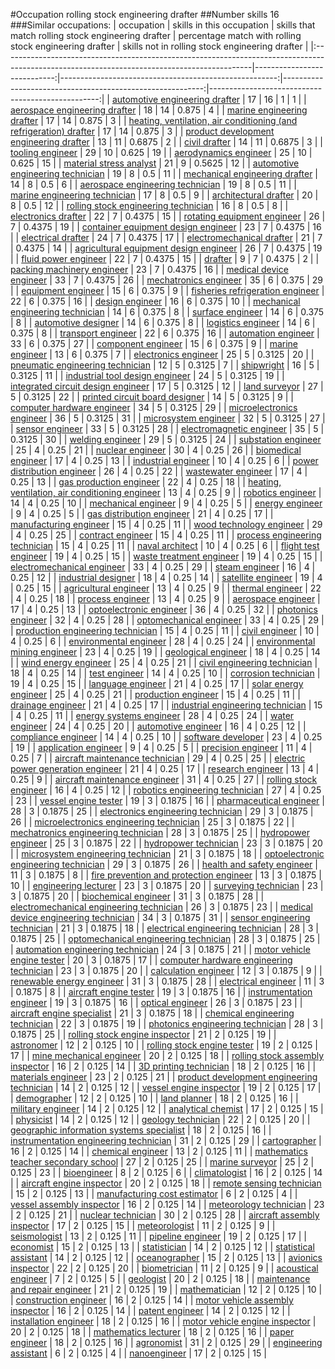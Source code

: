 #Occupation rolling stock engineering drafter
##Number skills 16
###Similar occupations:
| occupation                                                                                                                                  |   skills in this occupation |   skills that match rolling stock engineering drafter |   percentage match with rolling stock engineering drafter |   skills not in rolling stock engineering drafter |
|:--------------------------------------------------------------------------------------------------------------------------------------------|----------------------------:|------------------------------------------------------:|----------------------------------------------------------:|--------------------------------------------------:|
| [automotive engineering drafter](automotive_engineering_drafter.md)                                                                         |                          17 |                                                    16 |                                                    1      |                                                 1 |
| [aerospace engineering drafter](aerospace_engineering_drafter.md)                                                                           |                          18 |                                                    14 |                                                    0.875  |                                                 4 |
| [marine engineering drafter](marine_engineering_drafter.md)                                                                                 |                          17 |                                                    14 |                                                    0.875  |                                                 3 |
| [heating, ventilation, air conditioning (and refrigeration) drafter](heating,_ventilation,_air_conditioning_(and_refrigeration)_drafter.md) |                          17 |                                                    14 |                                                    0.875  |                                                 3 |
| [product development engineering drafter](product_development_engineering_drafter.md)                                                       |                          13 |                                                    11 |                                                    0.6875 |                                                 2 |
| [civil drafter](civil_drafter.md)                                                                                                           |                          14 |                                                    11 |                                                    0.6875 |                                                 3 |
| [tooling engineer](tooling_engineer.md)                                                                                                     |                          29 |                                                    10 |                                                    0.625  |                                                19 |
| [aerodynamics engineer](aerodynamics_engineer.md)                                                                                           |                          25 |                                                    10 |                                                    0.625  |                                                15 |
| [material stress analyst](material_stress_analyst.md)                                                                                       |                          21 |                                                     9 |                                                    0.5625 |                                                12 |
| [automotive engineering technician](automotive_engineering_technician.md)                                                                   |                          19 |                                                     8 |                                                    0.5    |                                                11 |
| [mechanical engineering drafter](mechanical_engineering_drafter.md)                                                                         |                          14 |                                                     8 |                                                    0.5    |                                                 6 |
| [aerospace engineering technician](aerospace_engineering_technician.md)                                                                     |                          19 |                                                     8 |                                                    0.5    |                                                11 |
| [marine engineering technician](marine_engineering_technician.md)                                                                           |                          17 |                                                     8 |                                                    0.5    |                                                 9 |
| [architectural drafter](architectural_drafter.md)                                                                                           |                          20 |                                                     8 |                                                    0.5    |                                                12 |
| [rolling stock engineering technician](rolling_stock_engineering_technician.md)                                                             |                          16 |                                                     8 |                                                    0.5    |                                                 8 |
| [electronics drafter](electronics_drafter.md)                                                                                               |                          22 |                                                     7 |                                                    0.4375 |                                                15 |
| [rotating equipment engineer](rotating_equipment_engineer.md)                                                                               |                          26 |                                                     7 |                                                    0.4375 |                                                19 |
| [container equipment design engineer](container_equipment_design_engineer.md)                                                               |                          23 |                                                     7 |                                                    0.4375 |                                                16 |
| [electrical drafter](electrical_drafter.md)                                                                                                 |                          24 |                                                     7 |                                                    0.4375 |                                                17 |
| [electromechanical drafter](electromechanical_drafter.md)                                                                                   |                          21 |                                                     7 |                                                    0.4375 |                                                14 |
| [agricultural equipment design engineer](agricultural_equipment_design_engineer.md)                                                         |                          26 |                                                     7 |                                                    0.4375 |                                                19 |
| [fluid power engineer](fluid_power_engineer.md)                                                                                             |                          22 |                                                     7 |                                                    0.4375 |                                                15 |
| [drafter](drafter.md)                                                                                                                       |                           9 |                                                     7 |                                                    0.4375 |                                                 2 |
| [packing machinery engineer](packing_machinery_engineer.md)                                                                                 |                          23 |                                                     7 |                                                    0.4375 |                                                16 |
| [medical device engineer](medical_device_engineer.md)                                                                                       |                          33 |                                                     7 |                                                    0.4375 |                                                26 |
| [mechatronics engineer](mechatronics_engineer.md)                                                                                           |                          35 |                                                     6 |                                                    0.375  |                                                29 |
| [equipment engineer](equipment_engineer.md)                                                                                                 |                          15 |                                                     6 |                                                    0.375  |                                                 9 |
| [fisheries refrigeration engineer](fisheries_refrigeration_engineer.md)                                                                     |                          22 |                                                     6 |                                                    0.375  |                                                16 |
| [design engineer](design_engineer.md)                                                                                                       |                          16 |                                                     6 |                                                    0.375  |                                                10 |
| [mechanical engineering technician](mechanical_engineering_technician.md)                                                                   |                          14 |                                                     6 |                                                    0.375  |                                                 8 |
| [surface engineer](surface_engineer.md)                                                                                                     |                          14 |                                                     6 |                                                    0.375  |                                                 8 |
| [automotive designer](automotive_designer.md)                                                                                               |                          14 |                                                     6 |                                                    0.375  |                                                 8 |
| [logistics engineer](logistics_engineer.md)                                                                                                 |                          14 |                                                     6 |                                                    0.375  |                                                 8 |
| [transport engineer](transport_engineer.md)                                                                                                 |                          22 |                                                     6 |                                                    0.375  |                                                16 |
| [automation engineer](automation_engineer.md)                                                                                               |                          33 |                                                     6 |                                                    0.375  |                                                27 |
| [component engineer](component_engineer.md)                                                                                                 |                          15 |                                                     6 |                                                    0.375  |                                                 9 |
| [marine engineer](marine_engineer.md)                                                                                                       |                          13 |                                                     6 |                                                    0.375  |                                                 7 |
| [electronics engineer](electronics_engineer.md)                                                                                             |                          25 |                                                     5 |                                                    0.3125 |                                                20 |
| [pneumatic engineering technician](pneumatic_engineering_technician.md)                                                                     |                          12 |                                                     5 |                                                    0.3125 |                                                 7 |
| [shipwright](shipwright.md)                                                                                                                 |                          16 |                                                     5 |                                                    0.3125 |                                                11 |
| [industrial tool design engineer](industrial_tool_design_engineer.md)                                                                       |                          24 |                                                     5 |                                                    0.3125 |                                                19 |
| [integrated circuit design engineer](integrated_circuit_design_engineer.md)                                                                 |                          17 |                                                     5 |                                                    0.3125 |                                                12 |
| [land surveyor](land_surveyor.md)                                                                                                           |                          27 |                                                     5 |                                                    0.3125 |                                                22 |
| [printed circuit board designer](printed_circuit_board_designer.md)                                                                         |                          14 |                                                     5 |                                                    0.3125 |                                                 9 |
| [computer hardware engineer](computer_hardware_engineer.md)                                                                                 |                          34 |                                                     5 |                                                    0.3125 |                                                29 |
| [microelectronics engineer](microelectronics_engineer.md)                                                                                   |                          36 |                                                     5 |                                                    0.3125 |                                                31 |
| [microsystem engineer](microsystem_engineer.md)                                                                                             |                          32 |                                                     5 |                                                    0.3125 |                                                27 |
| [sensor engineer](sensor_engineer.md)                                                                                                       |                          33 |                                                     5 |                                                    0.3125 |                                                28 |
| [electromagnetic engineer](electromagnetic_engineer.md)                                                                                     |                          35 |                                                     5 |                                                    0.3125 |                                                30 |
| [welding engineer](welding_engineer.md)                                                                                                     |                          29 |                                                     5 |                                                    0.3125 |                                                24 |
| [substation engineer](substation_engineer.md)                                                                                               |                          25 |                                                     4 |                                                    0.25   |                                                21 |
| [nuclear engineer](nuclear_engineer.md)                                                                                                     |                          30 |                                                     4 |                                                    0.25   |                                                26 |
| [biomedical engineer](biomedical_engineer.md)                                                                                               |                          17 |                                                     4 |                                                    0.25   |                                                13 |
| [industrial engineer](industrial_engineer.md)                                                                                               |                          10 |                                                     4 |                                                    0.25   |                                                 6 |
| [power distribution engineer](power_distribution_engineer.md)                                                                               |                          26 |                                                     4 |                                                    0.25   |                                                22 |
| [wastewater engineer](wastewater_engineer.md)                                                                                               |                          17 |                                                     4 |                                                    0.25   |                                                13 |
| [gas production engineer](gas_production_engineer.md)                                                                                       |                          22 |                                                     4 |                                                    0.25   |                                                18 |
| [heating, ventilation, air conditioning engineer](heating,_ventilation,_air_conditioning_engineer.md)                                       |                          13 |                                                     4 |                                                    0.25   |                                                 9 |
| [robotics engineer](robotics_engineer.md)                                                                                                   |                          14 |                                                     4 |                                                    0.25   |                                                10 |
| [mechanical engineer](mechanical_engineer.md)                                                                                               |                           9 |                                                     4 |                                                    0.25   |                                                 5 |
| [energy engineer](energy_engineer.md)                                                                                                       |                           9 |                                                     4 |                                                    0.25   |                                                 5 |
| [gas distribution engineer](gas_distribution_engineer.md)                                                                                   |                          21 |                                                     4 |                                                    0.25   |                                                17 |
| [manufacturing engineer](manufacturing_engineer.md)                                                                                         |                          15 |                                                     4 |                                                    0.25   |                                                11 |
| [wood technology engineer](wood_technology_engineer.md)                                                                                     |                          29 |                                                     4 |                                                    0.25   |                                                25 |
| [contract engineer](contract_engineer.md)                                                                                                   |                          15 |                                                     4 |                                                    0.25   |                                                11 |
| [process engineering technician](process_engineering_technician.md)                                                                         |                          15 |                                                     4 |                                                    0.25   |                                                11 |
| [naval architect](naval_architect.md)                                                                                                       |                          10 |                                                     4 |                                                    0.25   |                                                 6 |
| [flight test engineer](flight_test_engineer.md)                                                                                             |                          19 |                                                     4 |                                                    0.25   |                                                15 |
| [waste treatment engineer](waste_treatment_engineer.md)                                                                                     |                          19 |                                                     4 |                                                    0.25   |                                                15 |
| [electromechanical engineer](electromechanical_engineer.md)                                                                                 |                          33 |                                                     4 |                                                    0.25   |                                                29 |
| [steam engineer](steam_engineer.md)                                                                                                         |                          16 |                                                     4 |                                                    0.25   |                                                12 |
| [industrial designer](industrial_designer.md)                                                                                               |                          18 |                                                     4 |                                                    0.25   |                                                14 |
| [satellite engineer](satellite_engineer.md)                                                                                                 |                          19 |                                                     4 |                                                    0.25   |                                                15 |
| [agricultural engineer](agricultural_engineer.md)                                                                                           |                          13 |                                                     4 |                                                    0.25   |                                                 9 |
| [thermal engineer](thermal_engineer.md)                                                                                                     |                          22 |                                                     4 |                                                    0.25   |                                                18 |
| [process engineer](process_engineer.md)                                                                                                     |                          13 |                                                     4 |                                                    0.25   |                                                 9 |
| [aerospace engineer](aerospace_engineer.md)                                                                                                 |                          17 |                                                     4 |                                                    0.25   |                                                13 |
| [optoelectronic engineer](optoelectronic_engineer.md)                                                                                       |                          36 |                                                     4 |                                                    0.25   |                                                32 |
| [photonics engineer](photonics_engineer.md)                                                                                                 |                          32 |                                                     4 |                                                    0.25   |                                                28 |
| [optomechanical engineer](optomechanical_engineer.md)                                                                                       |                          33 |                                                     4 |                                                    0.25   |                                                29 |
| [production engineering technician](production_engineering_technician.md)                                                                   |                          15 |                                                     4 |                                                    0.25   |                                                11 |
| [civil engineer](civil_engineer.md)                                                                                                         |                          10 |                                                     4 |                                                    0.25   |                                                 6 |
| [environmental engineer](environmental_engineer.md)                                                                                         |                          28 |                                                     4 |                                                    0.25   |                                                24 |
| [environmental mining engineer](environmental_mining_engineer.md)                                                                           |                          23 |                                                     4 |                                                    0.25   |                                                19 |
| [geological engineer](geological_engineer.md)                                                                                               |                          18 |                                                     4 |                                                    0.25   |                                                14 |
| [wind energy engineer](wind_energy_engineer.md)                                                                                             |                          25 |                                                     4 |                                                    0.25   |                                                21 |
| [civil engineering technician](civil_engineering_technician.md)                                                                             |                          18 |                                                     4 |                                                    0.25   |                                                14 |
| [test engineer](test_engineer.md)                                                                                                           |                          14 |                                                     4 |                                                    0.25   |                                                10 |
| [corrosion technician](corrosion_technician.md)                                                                                             |                          19 |                                                     4 |                                                    0.25   |                                                15 |
| [language engineer](language_engineer.md)                                                                                                   |                          21 |                                                     4 |                                                    0.25   |                                                17 |
| [solar energy engineer](solar_energy_engineer.md)                                                                                           |                          25 |                                                     4 |                                                    0.25   |                                                21 |
| [production engineer](production_engineer.md)                                                                                               |                          15 |                                                     4 |                                                    0.25   |                                                11 |
| [drainage engineer](drainage_engineer.md)                                                                                                   |                          21 |                                                     4 |                                                    0.25   |                                                17 |
| [industrial engineering technician](industrial_engineering_technician.md)                                                                   |                          15 |                                                     4 |                                                    0.25   |                                                11 |
| [energy systems engineer](energy_systems_engineer.md)                                                                                       |                          28 |                                                     4 |                                                    0.25   |                                                24 |
| [water engineer](water_engineer.md)                                                                                                         |                          24 |                                                     4 |                                                    0.25   |                                                20 |
| [automotive engineer](automotive_engineer.md)                                                                                               |                          16 |                                                     4 |                                                    0.25   |                                                12 |
| [compliance engineer](compliance_engineer.md)                                                                                               |                          14 |                                                     4 |                                                    0.25   |                                                10 |
| [software developer](software_developer.md)                                                                                                 |                          23 |                                                     4 |                                                    0.25   |                                                19 |
| [application engineer](application_engineer.md)                                                                                             |                           9 |                                                     4 |                                                    0.25   |                                                 5 |
| [precision engineer](precision_engineer.md)                                                                                                 |                          11 |                                                     4 |                                                    0.25   |                                                 7 |
| [aircraft maintenance technician](aircraft_maintenance_technician.md)                                                                       |                          29 |                                                     4 |                                                    0.25   |                                                25 |
| [electric power generation engineer](electric_power_generation_engineer.md)                                                                 |                          21 |                                                     4 |                                                    0.25   |                                                17 |
| [research engineer](research_engineer.md)                                                                                                   |                          13 |                                                     4 |                                                    0.25   |                                                 9 |
| [aircraft maintenance engineer](aircraft_maintenance_engineer.md)                                                                           |                          31 |                                                     4 |                                                    0.25   |                                                27 |
| [rolling stock engineer](rolling_stock_engineer.md)                                                                                         |                          16 |                                                     4 |                                                    0.25   |                                                12 |
| [robotics engineering technician](robotics_engineering_technician.md)                                                                       |                          27 |                                                     4 |                                                    0.25   |                                                23 |
| [vessel engine tester](vessel_engine_tester.md)                                                                                             |                          19 |                                                     3 |                                                    0.1875 |                                                16 |
| [pharmaceutical engineer](pharmaceutical_engineer.md)                                                                                       |                          28 |                                                     3 |                                                    0.1875 |                                                25 |
| [electronics engineering technician](electronics_engineering_technician.md)                                                                 |                          29 |                                                     3 |                                                    0.1875 |                                                26 |
| [microelectronics engineering technician](microelectronics_engineering_technician.md)                                                       |                          25 |                                                     3 |                                                    0.1875 |                                                22 |
| [mechatronics engineering technician](mechatronics_engineering_technician.md)                                                               |                          28 |                                                     3 |                                                    0.1875 |                                                25 |
| [hydropower engineer](hydropower_engineer.md)                                                                                               |                          25 |                                                     3 |                                                    0.1875 |                                                22 |
| [hydropower technician](hydropower_technician.md)                                                                                           |                          23 |                                                     3 |                                                    0.1875 |                                                20 |
| [microsystem engineering technician](microsystem_engineering_technician.md)                                                                 |                          21 |                                                     3 |                                                    0.1875 |                                                18 |
| [optoelectronic engineering technician](optoelectronic_engineering_technician.md)                                                           |                          29 |                                                     3 |                                                    0.1875 |                                                26 |
| [health and safety engineer](health_and_safety_engineer.md)                                                                                 |                          11 |                                                     3 |                                                    0.1875 |                                                 8 |
| [fire prevention and protection engineer](fire_prevention_and_protection_engineer.md)                                                       |                          13 |                                                     3 |                                                    0.1875 |                                                10 |
| [engineering lecturer](engineering_lecturer.md)                                                                                             |                          23 |                                                     3 |                                                    0.1875 |                                                20 |
| [surveying technician](surveying_technician.md)                                                                                             |                          23 |                                                     3 |                                                    0.1875 |                                                20 |
| [biochemical engineer](biochemical_engineer.md)                                                                                             |                          31 |                                                     3 |                                                    0.1875 |                                                28 |
| [electromechanical engineering technician](electromechanical_engineering_technician.md)                                                     |                          26 |                                                     3 |                                                    0.1875 |                                                23 |
| [medical device engineering technician](medical_device_engineering_technician.md)                                                           |                          34 |                                                     3 |                                                    0.1875 |                                                31 |
| [sensor engineering technician](sensor_engineering_technician.md)                                                                           |                          21 |                                                     3 |                                                    0.1875 |                                                18 |
| [electrical engineering technician](electrical_engineering_technician.md)                                                                   |                          28 |                                                     3 |                                                    0.1875 |                                                25 |
| [optomechanical engineering technician](optomechanical_engineering_technician.md)                                                           |                          28 |                                                     3 |                                                    0.1875 |                                                25 |
| [automation engineering technician](automation_engineering_technician.md)                                                                   |                          24 |                                                     3 |                                                    0.1875 |                                                21 |
| [motor vehicle engine tester](motor_vehicle_engine_tester.md)                                                                               |                          20 |                                                     3 |                                                    0.1875 |                                                17 |
| [computer hardware engineering technician](computer_hardware_engineering_technician.md)                                                     |                          23 |                                                     3 |                                                    0.1875 |                                                20 |
| [calculation engineer](calculation_engineer.md)                                                                                             |                          12 |                                                     3 |                                                    0.1875 |                                                 9 |
| [renewable energy engineer](renewable_energy_engineer.md)                                                                                   |                          31 |                                                     3 |                                                    0.1875 |                                                28 |
| [electrical engineer](electrical_engineer.md)                                                                                               |                          11 |                                                     3 |                                                    0.1875 |                                                 8 |
| [aircraft engine tester](aircraft_engine_tester.md)                                                                                         |                          19 |                                                     3 |                                                    0.1875 |                                                16 |
| [instrumentation engineer](instrumentation_engineer.md)                                                                                     |                          19 |                                                     3 |                                                    0.1875 |                                                16 |
| [optical engineer](optical_engineer.md)                                                                                                     |                          26 |                                                     3 |                                                    0.1875 |                                                23 |
| [aircraft engine specialist](aircraft_engine_specialist.md)                                                                                 |                          21 |                                                     3 |                                                    0.1875 |                                                18 |
| [chemical engineering technician](chemical_engineering_technician.md)                                                                       |                          22 |                                                     3 |                                                    0.1875 |                                                19 |
| [photonics engineering technician](photonics_engineering_technician.md)                                                                     |                          28 |                                                     3 |                                                    0.1875 |                                                25 |
| [rolling stock engine inspector](rolling_stock_engine_inspector.md)                                                                         |                          21 |                                                     2 |                                                    0.125  |                                                19 |
| [astronomer](astronomer.md)                                                                                                                 |                          12 |                                                     2 |                                                    0.125  |                                                10 |
| [rolling stock engine tester](rolling_stock_engine_tester.md)                                                                               |                          19 |                                                     2 |                                                    0.125  |                                                17 |
| [mine mechanical engineer](mine_mechanical_engineer.md)                                                                                     |                          20 |                                                     2 |                                                    0.125  |                                                18 |
| [rolling stock assembly inspector](rolling_stock_assembly_inspector.md)                                                                     |                          16 |                                                     2 |                                                    0.125  |                                                14 |
| [3D printing technician](3D_printing_technician.md)                                                                                         |                          18 |                                                     2 |                                                    0.125  |                                                16 |
| [materials engineer](materials_engineer.md)                                                                                                 |                          23 |                                                     2 |                                                    0.125  |                                                21 |
| [product development engineering technician](product_development_engineering_technician.md)                                                 |                          14 |                                                     2 |                                                    0.125  |                                                12 |
| [vessel engine inspector](vessel_engine_inspector.md)                                                                                       |                          19 |                                                     2 |                                                    0.125  |                                                17 |
| [demographer](demographer.md)                                                                                                               |                          12 |                                                     2 |                                                    0.125  |                                                10 |
| [land planner](land_planner.md)                                                                                                             |                          18 |                                                     2 |                                                    0.125  |                                                16 |
| [military engineer](military_engineer.md)                                                                                                   |                          14 |                                                     2 |                                                    0.125  |                                                12 |
| [analytical chemist](analytical_chemist.md)                                                                                                 |                          17 |                                                     2 |                                                    0.125  |                                                15 |
| [physicist](physicist.md)                                                                                                                   |                          14 |                                                     2 |                                                    0.125  |                                                12 |
| [geology technician](geology_technician.md)                                                                                                 |                          22 |                                                     2 |                                                    0.125  |                                                20 |
| [geographic information systems specialist](geographic_information_systems_specialist.md)                                                   |                          18 |                                                     2 |                                                    0.125  |                                                16 |
| [instrumentation engineering technician](instrumentation_engineering_technician.md)                                                         |                          31 |                                                     2 |                                                    0.125  |                                                29 |
| [cartographer](cartographer.md)                                                                                                             |                          16 |                                                     2 |                                                    0.125  |                                                14 |
| [chemical engineer](chemical_engineer.md)                                                                                                   |                          13 |                                                     2 |                                                    0.125  |                                                11 |
| [mathematics teacher secondary school](mathematics_teacher_secondary_school.md)                                                             |                          27 |                                                     2 |                                                    0.125  |                                                25 |
| [marine surveyor](marine_surveyor.md)                                                                                                       |                          25 |                                                     2 |                                                    0.125  |                                                23 |
| [bioengineer](bioengineer.md)                                                                                                               |                           8 |                                                     2 |                                                    0.125  |                                                 6 |
| [climatologist](climatologist.md)                                                                                                           |                          16 |                                                     2 |                                                    0.125  |                                                14 |
| [aircraft engine inspector](aircraft_engine_inspector.md)                                                                                   |                          20 |                                                     2 |                                                    0.125  |                                                18 |
| [remote sensing technician](remote_sensing_technician.md)                                                                                   |                          15 |                                                     2 |                                                    0.125  |                                                13 |
| [manufacturing cost estimator](manufacturing_cost_estimator.md)                                                                             |                           6 |                                                     2 |                                                    0.125  |                                                 4 |
| [vessel assembly inspector](vessel_assembly_inspector.md)                                                                                   |                          16 |                                                     2 |                                                    0.125  |                                                14 |
| [meteorology technician](meteorology_technician.md)                                                                                         |                          23 |                                                     2 |                                                    0.125  |                                                21 |
| [nuclear technician](nuclear_technician.md)                                                                                                 |                          30 |                                                     2 |                                                    0.125  |                                                28 |
| [aircraft assembly inspector](aircraft_assembly_inspector.md)                                                                               |                          17 |                                                     2 |                                                    0.125  |                                                15 |
| [meteorologist](meteorologist.md)                                                                                                           |                          11 |                                                     2 |                                                    0.125  |                                                 9 |
| [seismologist](seismologist.md)                                                                                                             |                          13 |                                                     2 |                                                    0.125  |                                                11 |
| [pipeline engineer](pipeline_engineer.md)                                                                                                   |                          19 |                                                     2 |                                                    0.125  |                                                17 |
| [economist](economist.md)                                                                                                                   |                          15 |                                                     2 |                                                    0.125  |                                                13 |
| [statistician](statistician.md)                                                                                                             |                          14 |                                                     2 |                                                    0.125  |                                                12 |
| [statistical assistant](statistical_assistant.md)                                                                                           |                          14 |                                                     2 |                                                    0.125  |                                                12 |
| [oceanographer](oceanographer.md)                                                                                                           |                          15 |                                                     2 |                                                    0.125  |                                                13 |
| [avionics inspector](avionics_inspector.md)                                                                                                 |                          22 |                                                     2 |                                                    0.125  |                                                20 |
| [biometrician](biometrician.md)                                                                                                             |                          11 |                                                     2 |                                                    0.125  |                                                 9 |
| [acoustical engineer](acoustical_engineer.md)                                                                                               |                           7 |                                                     2 |                                                    0.125  |                                                 5 |
| [geologist](geologist.md)                                                                                                                   |                          20 |                                                     2 |                                                    0.125  |                                                18 |
| [maintenance and repair engineer](maintenance_and_repair_engineer.md)                                                                       |                          21 |                                                     2 |                                                    0.125  |                                                19 |
| [mathematician](mathematician.md)                                                                                                           |                          12 |                                                     2 |                                                    0.125  |                                                10 |
| [construction engineer](construction_engineer.md)                                                                                           |                          16 |                                                     2 |                                                    0.125  |                                                14 |
| [motor vehicle assembly inspector](motor_vehicle_assembly_inspector.md)                                                                     |                          16 |                                                     2 |                                                    0.125  |                                                14 |
| [patent engineer](patent_engineer.md)                                                                                                       |                          14 |                                                     2 |                                                    0.125  |                                                12 |
| [installation engineer](installation_engineer.md)                                                                                           |                          18 |                                                     2 |                                                    0.125  |                                                16 |
| [motor vehicle engine inspector](motor_vehicle_engine_inspector.md)                                                                         |                          20 |                                                     2 |                                                    0.125  |                                                18 |
| [mathematics lecturer](mathematics_lecturer.md)                                                                                             |                          18 |                                                     2 |                                                    0.125  |                                                16 |
| [paper engineer](paper_engineer.md)                                                                                                         |                          18 |                                                     2 |                                                    0.125  |                                                16 |
| [agronomist](agronomist.md)                                                                                                                 |                          31 |                                                     2 |                                                    0.125  |                                                29 |
| [engineering assistant](engineering_assistant.md)                                                                                           |                           6 |                                                     2 |                                                    0.125  |                                                 4 |
| [nanoengineer](nanoengineer.md)                                                                                                             |                          17 |                                                     2 |                                                    0.125  |                                                15 |
